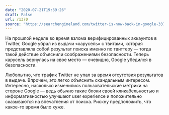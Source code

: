 ```yaml
---
date: "2020-07-21T19:39:26"
draft: False
url: /1370
source: "https://searchengineland.com/twitter-is-now-back-in-google-337888"
---
```


На прошлой неделе во время взлома верифицированных аккаунтов в Twitter, Google убрал из выдачи «карусель» с твитами, которая представляла собой результат поиска именно по твиттеру — тогда такой действие объяснили соображениями безопасности. Теперь карусель вернулась на свое место — очевидно, Google убедился в безопасности.

Любопытно, что трафик Twitter не упал за время отсутствия результатов в выдаче. Впрочем, это легко объяснить скандальным интересом. Интересно, насколько изменились пользовательские метрики на стороне Google — ведь обычно такие блоки своей кликабельностью и информативностью улучшают user experience и положительно сказываются на впечатления от поиска. Рискну предположить, что какое-то время было хуже.
